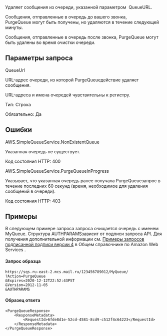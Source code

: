 Удаляет сообщения из очереди, указанной параметром  QueueURL.

Сообщения, отправленные в очередь до вашего звонка, PurgeQueue могут быть получены, но удаляются в течение следующей минуты.

Сообщения, отправленные в очередь после звонка, PurgeQueue могут быть удалены во время очистки очереди.

Параметры запроса
-----------------

QueueUrl

URL-адрес очереди, из которой PurgeQueueдействие удаляет сообщения.

URL-адреса и имена очередей чувствительны к регистру.

Тип: Строка

Обязательно: Да

Ошибки
------

AWS.SimpleQueueService.NonExistentQueue

Указанная очередь не существует.

Код состояния HTTP: 400

AWS.SimpleQueueService.PurgeQueueInProgress

Указывает, что указанная очередь ранее получала PurgeQueueзапрос в течение последних 60 секунд (время, необходимое для удаления сообщений в очереди).

Код состояния HTTP: 403

Примеры
-------

В следующем примере запроса запроса очищается очередь с именем MyQueue. Структура AUTHPARAMSзависит от подписи запроса API. Для получения дополнительной информации см. [Примеры запросов подписанной подписи версии 4](https://docs.aws.amazon.com/general/latest/gr/sigv4-signed-request-examples.html) в Общем справочнике по Amazon Web Services .

#### Запрос образца

```
https://sqs.ru-east-2.mcs.mail.ru/123456789012/MyQueue/
?Action=PurgeQueue
&Expires=2020-12-12T22:52:43PST
&Version=2012-11-05
&AUTHPARAMS
```

#### Образец ответа

```
<PurgeQueueResponse>
    <ResponseMetadata>
        <RequestId>6fde8d1e-52cd-4581-8cd9-c512f4c64223</RequestId>
    </ResponseMetadata>
</PurgeQueueResponse>
```